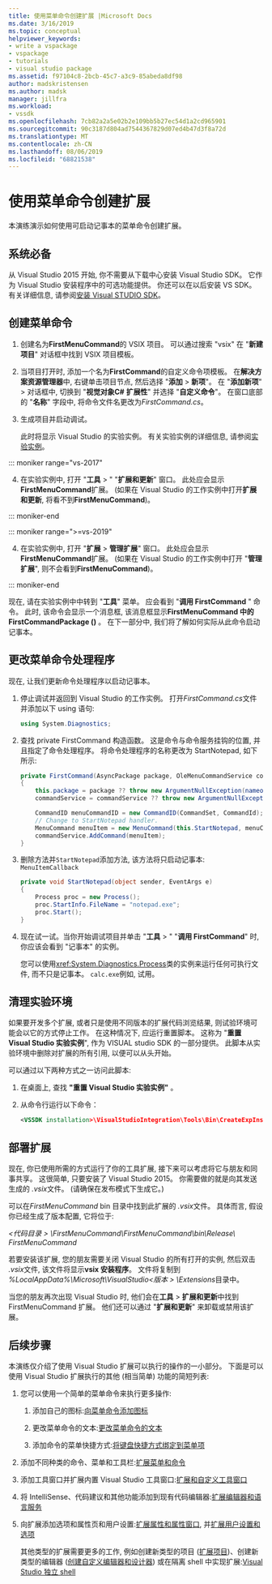 ```yaml
---
title: 使用菜单命令创建扩展 |Microsoft Docs
ms.date: 3/16/2019
ms.topic: conceptual
helpviewer_keywords:
- write a vspackage
- vspackage
- tutorials
- visual studio package
ms.assetid: f97104c8-2bcb-45c7-a3c9-85abeda8df98
author: madskristensen
ms.author: madsk
manager: jillfra
ms.workload:
- vssdk
ms.openlocfilehash: 7cb82a2a5e02b2e109bb5b27ec54d1a2cd965901
ms.sourcegitcommit: 90c3187d804ad7544367829d07ed4b47d3f8a72d
ms.translationtype: MT
ms.contentlocale: zh-CN
ms.lasthandoff: 08/06/2019
ms.locfileid: "68821538"
---
```

# <a name="create-an-extension-with-a-menu-command"></a>使用菜单命令创建扩展

本演练演示如何使用可启动记事本的菜单命令创建扩展。

## <a name="prerequisites"></a>系统必备

从 Visual Studio 2015 开始, 你不需要从下载中心安装 Visual Studio SDK。 它作为 Visual Studio 安装程序中的可选功能提供。 你还可以在以后安装 VS SDK。 有关详细信息, 请参阅[安装 Visual STUDIO SDK](../extensibility/installing-the-visual-studio-sdk.md)。

## <a name="create-a-menu-command"></a>创建菜单命令

1. 创建名为**FirstMenuCommand**的 VSIX 项目。 可以通过搜索 "vsix" 在 "**新建项目**" 对话框中找到 VSIX 项目模板。

2. 当项目打开时, 添加一个名为**FirstCommand**的自定义命令项模板。 在**解决方案资源管理器**中, 右键单击项目节点, 然后选择 "**添加** > **新项**"。 在 "**添加新项**"  > 对话框中, 切换到 "**视觉对象C#** **扩展性**" 并选择 "**自定义命令**"。 在窗口底部的 "**名称**" 字段中, 将命令文件名更改为*FirstCommand.cs*。

3. 生成项目并启动调试。

    此时将显示 Visual Studio 的实验实例。 有关实验实例的详细信息, 请参阅[实验实例](../extensibility/the-experimental-instance.md)。

::: moniker range="vs-2017"

4. 在实验实例中, 打开 "**工具** > " "**扩展和更新**" 窗口。 此处应会显示**FirstMenuCommand**扩展。 (如果在 Visual Studio 的工作实例中打开**扩展和更新**, 将看不到**FirstMenuCommand**)。

::: moniker-end

::: moniker range=">=vs-2019"

4. 在实验实例中, 打开 "**扩展** > **管理扩展**" 窗口。 此处应会显示**FirstMenuCommand**扩展。 (如果在 Visual Studio 的工作实例中打开 "**管理扩展**", 则不会看到**FirstMenuCommand**)。

::: moniker-end

现在, 请在实验实例中中转到 "**工具**" 菜单。 应会看到 "**调用 FirstCommand** " 命令。 此时, 该命令会显示一个消息框, 该消息框显示**FirstMenuCommand 中的 FirstCommandPackage ()** 。 在下一部分中, 我们将了解如何实际从此命令启动记事本。

## <a name="change-the-menu-command-handler"></a>更改菜单命令处理程序

现在, 让我们更新命令处理程序以启动记事本。

1. 停止调试并返回到 Visual Studio 的工作实例。 打开*FirstCommand.cs*文件并添加以下 using 语句:

    ```csharp
    using System.Diagnostics;
    ```

2. 查找 private FirstCommand 构造函数。 这是命令与命令服务挂钩的位置, 并且指定了命令处理程序。 将命令处理程序的名称更改为 StartNotepad, 如下所示:

    ```csharp
    private FirstCommand(AsyncPackage package, OleMenuCommandService commandService)
    {
        this.package = package ?? throw new ArgumentNullException(nameof(package));
        commandService = commandService ?? throw new ArgumentNullException(nameof(commandService));

        CommandID menuCommandID = new CommandID(CommandSet, CommandId);
        // Change to StartNotepad handler.
        MenuCommand menuItem = new MenuCommand(this.StartNotepad, menuCommandID);
        commandService.AddCommand(menuItem);
    }
    ```

3. 删除方法并`StartNotepad`添加方法, 该方法将只启动记事本: `MenuItemCallback`

    ```csharp
    private void StartNotepad(object sender, EventArgs e)
    {
        Process proc = new Process();
        proc.StartInfo.FileName = "notepad.exe";
        proc.Start();
    }
    ```

4. 现在试一试。当你开始调试项目并单击 "**工具** > " "**调用 FirstCommand**" 时, 你应该会看到 "记事本" 的实例。

    您可以使用<xref:System.Diagnostics.Process>类的实例来运行任何可执行文件, 而不只是记事本。 `calc.exe`例如, 试用。

## <a name="clean-up-the-experimental-environment"></a>清理实验环境

如果要开发多个扩展, 或者只是使用不同版本的扩展代码浏览结果, 则试验环境可能会以它的方式停止工作。 在这种情况下, 应运行重置脚本。 这称为 "**重置 Visual Studio 实验实例**", 作为 VISUAL studio SDK 的一部分提供。 此脚本从实验环境中删除对扩展的所有引用, 以便可以从头开始。

可以通过以下两种方式之一访问此脚本:

1. 在桌面上, 查找 **"重置 Visual Studio 实验实例"** 。

2. 从命令行运行以下命令：

    ```xml
    <VSSDK installation>\VisualStudioIntegration\Tools\Bin\CreateExpInstance.exe /Reset /VSInstance=<version> /RootSuffix=Exp && PAUSE

    ```

## <a name="deploy-your-extension"></a>部署扩展

现在, 你已使用所需的方式运行了你的工具扩展, 接下来可以考虑将它与朋友和同事共享。 这很简单, 只要安装了 Visual Studio 2015。 你需要做的就是向其发送生成的 *.vsix*文件。 (请确保在发布模式下生成它。)

可以在*FirstMenuCommand* bin 目录中找到此扩展的 *.vsix*文件。 具体而言, 假设你已经生成了版本配置, 它将位于:

*\<代码目录 > \FirstMenuCommand\FirstMenuCommand\bin\Release\ FirstMenuCommand*

若要安装该扩展, 您的朋友需要关闭 Visual Studio 的所有打开的实例, 然后双击 *.vsix*文件, 该文件将显示**vsix 安装程序**。 文件将复制到 *%LocalAppData%\Microsoft\VisualStudio\<版本 > \Extensions*目录中。

当您的朋友再次出现 Visual Studio 时, 他们会在**工具** > **扩展和更新**中找到 FirstMenuCommand 扩展。 他们还可以通过 "**扩展和更新**" 来卸载或禁用该扩展。

## <a name="next-steps"></a>后续步骤

本演练仅介绍了使用 Visual Studio 扩展可以执行的操作的一小部分。 下面是可以使用 Visual Studio 扩展执行的其他 (相当简单) 功能的简短列表:

1. 您可以使用一个简单的菜单命令来执行更多操作:

   1. 添加自己的图标:[向菜单命令添加图标](../extensibility/adding-icons-to-menu-commands.md)

   2. 更改菜单命令的文本:[更改菜单命令的文本](../extensibility/changing-the-text-of-a-menu-command.md)

   3. 添加命令的菜单快捷方式:[将键盘快捷方式绑定到菜单项](../extensibility/binding-keyboard-shortcuts-to-menu-items.md)

2. 添加不同种类的命令、菜单和工具栏:[扩展菜单和命令](../extensibility/extending-menus-and-commands.md)

3. 添加工具窗口并扩展内置 Visual Studio 工具窗口:[扩展和自定义工具窗口](../extensibility/extending-and-customizing-tool-windows.md)

4. 将 IntelliSense、代码建议和其他功能添加到现有代码编辑器:[扩展编辑器和语言服务](../extensibility/extending-the-editor-and-language-services.md)

5. 向扩展添加选项和属性页和用户设置:[扩展属性和属性窗口](../extensibility/extending-properties-and-the-property-window.md), 并[扩展用户设置和选项](../extensibility/extending-user-settings-and-options.md)

   其他类型的扩展需要更多的工作, 例如创建新类型的项目 ([扩展项目](../extensibility/extending-projects.md))、创建新类型的编辑器 ([创建自定义编辑器和设计器](../extensibility/creating-custom-editors-and-designers.md)) 或在隔离 shell 中实现扩展:[Visual Studio 独立 shell](https://visualstudio.microsoft.com/vs/older-downloads/isolated-shell/)
